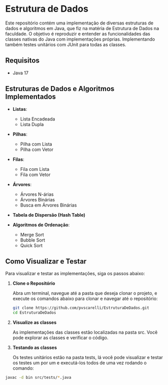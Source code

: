 # Estrutura de Dados

Este repositório contém uma implementação de diversas estruturas de dados e algoritmos em Java, que fiz na matéria de Estrutura de Dados na faculdade. O objetivo é reproduzir e entender as funcionalidades das classes nativas do Java com implementações próprias. Implementando também testes unitários com JUnit para todas as classes.

## Requisitos
- Java 17

## Estruturas de Dados e Algoritmos Implementados

- **Listas**:
  - Lista Encadeada
  - Lista Dupla

- **Pilhas**:
  - Pilha com Lista
  - Pilha com Vetor

- **Filas**:
  - Fila com Lista
  - Fila com Vetor

- **Árvores**:
  - Árvores N-árias
  - Árvores Binárias
  - Busca em Árvores Binárias

- **Tabela de Dispersão (Hash Table)**

- **Algoritmos de Ordenação**:
  - Merge Sort
  - Bubble Sort
  - Quick Sort

## Como Visualizar e Testar

Para visualizar e testar as implementações, siga os passos abaixo:

1. **Clone o Repositório**

   Abra um terminal, navegue até a pasta que deseja clonar o projeto, e execute os comandos abaixo para clonar e navegar até o repositório:

   ```bash
   git clone https://github.com/pvscarelli/EstruturaDeDados.git
   cd EstruturaDeDados
   ```

2. **Visualize as classes**
   
   As implementações das classes estão localizadas na pasta src. Você pode explorar as classes e verificar o código.

3. **Testando as classes**

   Os testes unitários estão na pasta tests, lá você pode visualizar e testar os testes um por um e executá-los todos de uma vez rodando o comando:

```bash
javac -d bin src/tests/*.java
```
